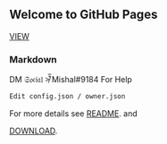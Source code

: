 ## Welcome to GitHub Pages

[VIEW](https://github.com/mishalhossin/alecto)


### Markdown
DM 𝔖𝔬𝔠𝔦𝔞𝔩 ≯͒̅ Mishal#9184 For Help
```markdown
Edit config.json / owner.json
```

For more details see [README](https://github.com/mishalhossin/alecto/blob/main/README.md). and 

[DOWNLOAD](https://github.com/mishalhossin/alecto/archive/refs/heads/main.zip).

